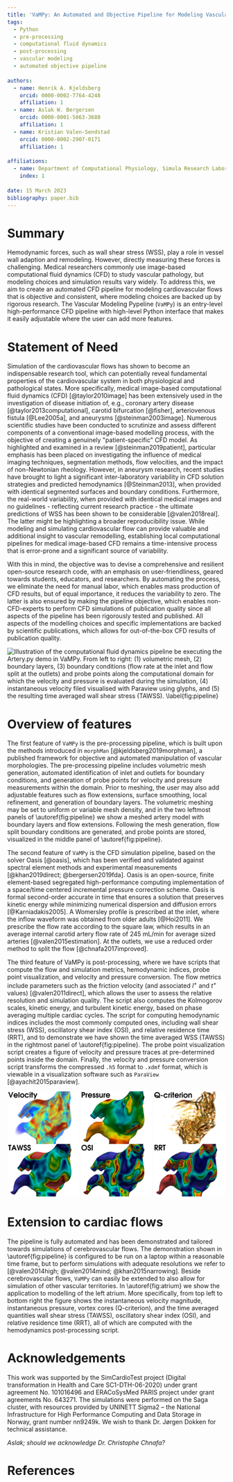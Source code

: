 ```yaml
---
title: 'VaMPy: An Automated and Objective Pipeline for Modeling Vascular Geometries'
tags:
  - Python
  - pre-processing
  - computational fluid dynamics
  - post-processing
  - vascular modeling
  - automated objective pipeline

authors:
  - name: Henrik A. Kjeldsberg
    orcid: 0000-0002-7764-4248
    affiliation: 1
  - name: Aslak W. Bergersen
    orcid: 0000-0001-5063-3680
    affiliation: 1
  - name: Kristian Valen-Sendstad
    orcid: 0000-0002-2907-0171
    affiliation: 1

affiliations:
  - name: Department of Computational Physiology, Simula Research Laboratory
    index: 1

date: 15 March 2023
bibliography: paper.bib
---
```


# Summary

Hemodynamic forces, such as wall shear stress (WSS), play a role in vessel wall adaption and remodeling. However,
directly measuring these forces is challenging. Medical researchers commonly use image-based computational fluid
dynamics (CFD) to study vascular pathology, but modeling choices and simulation results vary widely. To address this, we
aim to create an automated CFD pipeline for modeling cardiovascular flows that is objective and consistent, where
modeling choices are backed up by rigorous research. The Vascular Modeling Pypeline (`VaMPy`) is an entry-level
high-performance CFD pipeline with high-level Python interface that makes it easily adjustable where the user can add
more features.

# Statement of Need

Simulation of the cardiovascular flows has shown to become an indispensable research tool, which can potentially reveal
fundamental properties of the cardiovascular system in both physiological and pathological states. More specifically,
medical image-based computational fluid dynamics (CFD) [@taylor2010image] has been extensively used in the investigation
of disease initiation of, e.g., coronary artery disease [@taylor2013computational], carotid bifurcation [@fisher],
arteriovenous fistula [@Lee2005a], and aneurysms [@steinman2003image]. Numerous scientific studies have been conducted
to scrutinize and assess different components of a conventional image-based modelling process, with the objective of
creating a genuinely "patient-specific" CFD model. As highlighted and examined in a review [@steinman2019patient],
particular emphasis has been placed on investigating the influence of medical imaging techniques, segmentation methods,
flow velocities, and the impact of non-Newtonian rheology. However, in aneurysm research, recent studies have brought to
light a significant inter-laboratory variability in CFD solution strategies and predicted hemodynamics [@Steinman2013],
when provided with identical segmented surfaces and boundary conditions. Furthermore, the real-world variability, when
provided with identical medical images and no guidelines - reflecting current research practice - the ultimate
predictions of WSS has been shown to be considerable [@valen2018real]. The latter might be highlighting a broader
reproducibility issue. While modeling and simulating cardiovascular flow can provide valuable and additional insight to
vascular remodelling, establishing local computational pipelines for medical image-based CFD remains a time-intensive
process that is error-prone and a significant source of variability.

With this in mind, the objective was to devise a comprehensive and resilient open-source research code, with an emphasis
on user-friendliness, geared towards students, educators, and researchers. By automating the process, we eliminate the
need for manual labor, which enables mass production of CFD results, but of equal importance, it reduces the variability
to zero. The latter is also ensured by making the pipeline objective, which enables non-CFD-experts to perform CFD
simulations of publication quality since all aspects of the pipeline has been rigorously tested and published. All
aspects of the modelling choices and specific implementations are backed by scientific publications, which allows for
out-of-the-box CFD results of publication quality.

![
Illustration of the computational fluid dynamics pipeline be executing the `Artery.py` demo in VaMPy. From left to right: (1) volumetric mesh, (2) boundary layers, (3) boundary conditions (flow rate at the inlet and flow split at the outlets) and probe points along the computational domain for which the velocity and pressure is evaluated during the simulation, (4) instantaneous velocity filed visualised with `Paraview` using glyphs, and (5) the resulting time averaged wall shear stress (TAWSS). \label{fig:pipeline}](Figure1.png)

# Overview of features

The first feature of `VaMPy` is the pre-processing pipeline, which is built upon the methods introduced
in `morphMan` [@kjeldsberg2019morphman], a published framework for objective and automated manipulation of vascular
morphologies. The pre-processing pipeline includes volumetric mesh generation, automated identification of inlet and
outlets for boundary conditions, and generation of probe points for velocity and pressure measurements within the
domain. Prior to meshing, the user may also add adjustable features such as flow extensions, surface smoothing, local
refinement, and generation of boundary layers. The volumetric meshing may be set to uniform or variable mesh density,
and in the two leftmost panels of \autoref{fig:pipeline} we show a meshed artery model with boundary layers and flow
extensions. Following the mesh generation, flow split boundary conditions are generated, and probe points are stored,
visualized in the middle panel of \autoref{fig:pipeline}.

The second feature of `VaMPy` is the CFD simulation pipeline, based on the solver Oasis [@oasis], which has been
verified and validated against spectral element methods and experimental
measurements [@khan2019direct; @bergersen2019fda]. Oasis is an open-source, finite element-based segregated
high-performance computing implementation of a space/time centered incremental pressure correction scheme. Oasis is
formal second-order accurate in time that ensures a solution that preserves kinetic energy while minimizing numerical
dispersion and diffusion errors [@Karniadakis2005]. A Womersley profile is prescribed at the inlet, where the inflow
waveform was obtained from older adults [@Hoi2011]. We prescribe the flow rate according to the square law, which
results in an average internal carotid artery flow rate of 245 mL/min for average sized arteries [@valen2015estimation].
At the outlets, we use a reduced order method to split the flow [@chnafa2017improved].

The third feature of VaMPy is post-processing, where we have scripts that compute the flow and simulation metrics,
hemodynamic indices, probe point visualization, and velocity and pressure conversion. The flow metrics include
parameters such as the friction velocity (and associated $l^+$ and $t^+$ values) [@valen2011direct], which allows the
user to assess the relative resolution and simulation quality. The script also computes the Kolmogorov scales, kinetic
energy, and turbulent kinetic energy, based on phase averaging multiple cardiac cycles. The script for computing
hemodynamic indices includes the most commonly computed ones, including wall shear stress (WSS), oscillatory shear
index (OSI), and relative residence time (RRT), and to demonstrate we have shown the time averaged WSS (TAWSS) in the
rightmost panel of \autoref{fig:pipeline}. The probe point visualization script creates a figure of velocity and
pressure traces at pre-determined points inside the domain. Finally, the velocity and pressure conversion script
transforms the compressed `.h5` format to `.xdmf` format, which is viewable in a visualization software such
as `ParaView` [@ayachit2015paraview].

![Example of an extension of `VaMPy` to cardiovascular flow in the left atrium and the associated hemodynamic stresses. From top left to bottom right: the volumetric rendering of velocity, the pressure field, volumetric rendering of the Q-criterion, TAWSS, OSI, and RRT. \label{fig:atrium}](Figure2.png)

# Extension to cardiac flows

The pipeline is fully automated and has been demonstrated and tailored towards simulations of cerebrovascular flows. The
demonstration shown in \autoref{fig:pipeline} is configured to be run on a laptop within a reasonable time frame, but to
perform simulations with adequate resolutions we refer to [@valen2014high; @valen2014mind; @khan2015narrowing]. Beside
cerebrovascular flows, `VaMPy` can easily be extended to also allow for simulation of other vascular territories. In
\autoref{fig:atrium} we show the application to modelling of the left atrium. More specifically, from top left to bottom
right the figure shows the instantaneous velocity magnitude, instantaneous pressure, vortex cores (Q-criterion), and the
time averaged quantities wall shear stress (TAWSS), oscillatory shear index (OSI), and relative residence time (RRT),
all of which are computed with the hemodynamics post-processing script.

# Acknowledgements

This work was supported by the SimCardioTest project (Digital transformation in Health and Care SC1-DTH-06-2020) under
grant agreement No. 101016496 and ERACoSysMed PARIS project under grant agreements No. 643271. The simulations were
performed on the Saga cluster, with resources provided by UNINETT Sigma2 – the National Infrastructure for High
Performance Computing and Data Storage in Norway, grant number nn9249k. We wish to thank Dr. Jørgen Dokken for technical
assistance.

*Aslak; should we acknowledge Dr. Christophe Chnafa?*

# References